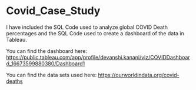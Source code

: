 # Covid_Case_Study

I have included the SQL Code used to analyze global COVID Death percentages and the SQL Code used to create a dashboard of the data in Tableau. 

You can find the dashboard here: https://public.tableau.com/app/profile/devanshi.kanani/viz/COVIDDashboard_16673599880380/Dashboard1

You can find the data sets used here: https://ourworldindata.org/covid-deaths

